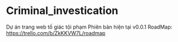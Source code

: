 # Criminal_investication
Dự án trang web tố giác tội phạm
Phiên bản hiện tại v0.0.1
RoadMap: https://trello.com/b/ZkKKVW7L/roadmap
